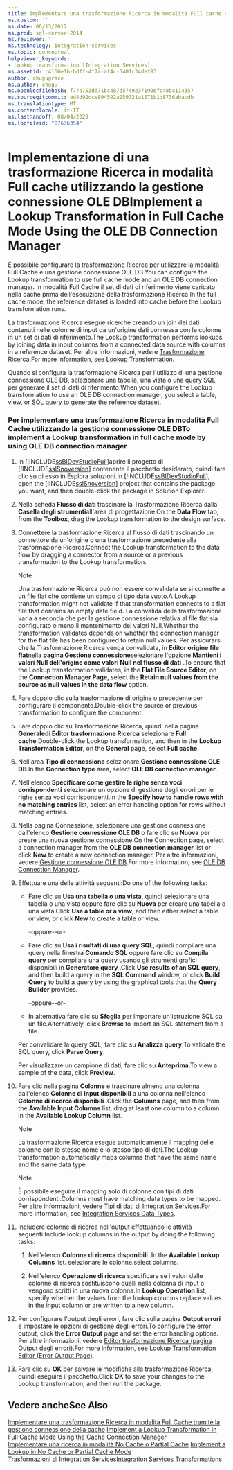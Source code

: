 ```yaml
---
title: Implementare una trasformazione Ricerca in modalità Full cache utilizzando la gestione connessione OLE DB | Microsoft Docs
ms.custom: ''
ms.date: 06/13/2017
ms.prod: sql-server-2014
ms.reviewer: ''
ms.technology: integration-services
ms.topic: conceptual
helpviewer_keywords:
- Lookup transformation [Integration Services]
ms.assetid: c4150e1b-bdff-4f7a-af4c-3401c34def83
author: chugugrace
ms.author: chugu
ms.openlocfilehash: f77a753dd71bc487d57492371906fc48bc114357
ms.sourcegitcommit: ad4d92dce894592a259721a1571b1d8736abacdb
ms.translationtype: MT
ms.contentlocale: it-IT
ms.lasthandoff: 08/04/2020
ms.locfileid: "87636354"
---
```

# <a name="implement-a-lookup-transformation-in-full-cache-mode-using-the-ole-db-connection-manager"></a><span data-ttu-id="fcab2-102">Implementazione di una trasformazione Ricerca in modalità Full cache utilizzando la gestione connessione OLE DB</span><span class="sxs-lookup"><span data-stu-id="fcab2-102">Implement a Lookup Transformation in Full Cache Mode Using the OLE DB Connection Manager</span></span>
  <span data-ttu-id="fcab2-103">È possibile configurare la trasformazione Ricerca per utilizzare la modalità Full Cache e una gestione connessione OLE DB.</span><span class="sxs-lookup"><span data-stu-id="fcab2-103">You can configure the Lookup transformation to use full cache mode and an OLE DB connection manager.</span></span> <span data-ttu-id="fcab2-104">In modalità Full Cache il set di dati di riferimento viene caricato nella cache prima dell'esecuzione della trasformazione Ricerca.</span><span class="sxs-lookup"><span data-stu-id="fcab2-104">In the full cache mode, the reference dataset is loaded into cache before the Lookup transformation runs.</span></span>  
  
 <span data-ttu-id="fcab2-105">La trasformazione Ricerca esegue ricerche creando un join dei dati contenuti nelle colonne di input da un'origine dati connessa con le colonne in un set di dati di riferimento.</span><span class="sxs-lookup"><span data-stu-id="fcab2-105">The Lookup transformation performs lookups by joining data in input columns from a connected data source with columns in a reference dataset.</span></span> <span data-ttu-id="fcab2-106">Per altre informazioni, vedere [Trasformazione Ricerca](../data-flow/transformations/lookup-transformation.md).</span><span class="sxs-lookup"><span data-stu-id="fcab2-106">For more information, see [Lookup Transformation](../data-flow/transformations/lookup-transformation.md).</span></span>  
  
 <span data-ttu-id="fcab2-107">Quando si configura la trasformazione Ricerca per l'utilizzo di una gestione connessione OLE DB, selezionare una tabella, una vista o una query SQL per generare il set di dati di riferimento.</span><span class="sxs-lookup"><span data-stu-id="fcab2-107">When you configure the Lookup transformation to use an OLE DB connection manager, you select a table, view, or SQL query to generate the reference dataset.</span></span>  
  
### <a name="to-implement-a-lookup-transformation-in-full-cache-mode-by-using-ole-db-connection-manager"></a><span data-ttu-id="fcab2-108">Per implementare una trasformazione Ricerca in modalità Full Cache utilizzando la gestione connessione OLE DB</span><span class="sxs-lookup"><span data-stu-id="fcab2-108">To implement a Lookup transformation in full cache mode by using OLE DB connection manager</span></span>  
  
1.  <span data-ttu-id="fcab2-109">In [!INCLUDE[ssBIDevStudioFull](../../includes/ssbidevstudiofull-md.md)]aprire il progetto di [!INCLUDE[ssISnoversion](../../includes/ssisnoversion-md.md)] contenente il pacchetto desiderato, quindi fare clic su di esso in Esplora soluzioni.</span><span class="sxs-lookup"><span data-stu-id="fcab2-109">In [!INCLUDE[ssBIDevStudioFull](../../includes/ssbidevstudiofull-md.md)], open the [!INCLUDE[ssISnoversion](../../includes/ssisnoversion-md.md)] project that contains the package you want, and then double-click the package in Solution Explorer.</span></span>  
  
2.  <span data-ttu-id="fcab2-110">Nella scheda **Flusso di dati** trascinare la Trasformazione Ricerca dalla **Casella degli strumenti**all'area di progettazione.</span><span class="sxs-lookup"><span data-stu-id="fcab2-110">On the **Data Flow** tab, from the **Toolbox**, drag the Lookup transformation to the design surface.</span></span>  
  
3.  <span data-ttu-id="fcab2-111">Connettere la trasformazione Ricerca al flusso di dati trascinando un connettore da un'origine o una trasformazione precedente alla trasformazione Ricerca.</span><span class="sxs-lookup"><span data-stu-id="fcab2-111">Connect the Lookup transformation to the data flow by dragging a connector from a source or a previous transformation to the Lookup transformation.</span></span>  
  
    > [!NOTE]  
    >  <span data-ttu-id="fcab2-112">Una trasformazione Ricerca può non essere convalidata se si connette a un file flat che contiene un campo di tipo data vuoto.</span><span class="sxs-lookup"><span data-stu-id="fcab2-112">A Lookup transformation might not validate if that transformation connects to a flat file that contains an empty date field.</span></span> <span data-ttu-id="fcab2-113">La convalida della trasformazione varia a seconda che per la gestione connessione relativa al file flat sia configurato o meno il mantenimento dei valori Null.</span><span class="sxs-lookup"><span data-stu-id="fcab2-113">Whether the transformation validates depends on whether the connection manager for the flat file has been configured to retain null values.</span></span> <span data-ttu-id="fcab2-114">Per assicurarsi che la Trasformazione Ricerca venga convalidata, in **Editor origine file flat**nella **pagina Gestione connessione**selezionare l'opzione **Mantieni i valori Null dell'origine come valori Null nel flusso di dati** .</span><span class="sxs-lookup"><span data-stu-id="fcab2-114">To ensure that the Lookup transformation validates, in the **Flat File Source Editor**, on the **Connection Manager Page**, select the **Retain null values from the source as null values in the data flow** option.</span></span>  
  
4.  <span data-ttu-id="fcab2-115">Fare doppio clic sulla trasformazione di origine o precedente per configurare il componente.</span><span class="sxs-lookup"><span data-stu-id="fcab2-115">Double-click the source or previous transformation to configure the component.</span></span>  
  
5.  <span data-ttu-id="fcab2-116">Fare doppio clic su Trasformazione Ricerca, quindi nella pagina **Generale**di **Editor trasformazione Ricerca** selezionare **Full cache**.</span><span class="sxs-lookup"><span data-stu-id="fcab2-116">Double-click the Lookup transformation, and then in the **Lookup Transformation Editor**, on the **General** page, select **Full cache**.</span></span>  
  
6.  <span data-ttu-id="fcab2-117">Nell'area **Tipo di connessione** selezionare **Gestione connessione OLE DB**.</span><span class="sxs-lookup"><span data-stu-id="fcab2-117">In the **Connection type** area, select **OLE DB connection manager**.</span></span>  
  
7.  <span data-ttu-id="fcab2-118">Nell'elenco **Specificare come gestire le righe senza voci corrispondenti** selezionare un'opzione di gestione degli errori per le righe senza voci corrispondenti.</span><span class="sxs-lookup"><span data-stu-id="fcab2-118">In the **Specify how to handle rows with no matching entries** list, select an error handling option for rows without matching entries.</span></span>  
  
8.  <span data-ttu-id="fcab2-119">Nella pagina Connessione, selezionare una gestione connessione dall'elenco **Gestione connessione OLE DB** o fare clic su **Nuova** per creare una nuova gestione connessione.</span><span class="sxs-lookup"><span data-stu-id="fcab2-119">On the Connection page, select a connection manager from the **OLE DB connection manager** list or click **New** to create a new connection manager.</span></span> <span data-ttu-id="fcab2-120">Per altre informazioni, vedere [Gestione connessione OLE DB](ole-db-connection-manager.md).</span><span class="sxs-lookup"><span data-stu-id="fcab2-120">For more information, see [OLE DB Connection Manager](ole-db-connection-manager.md).</span></span>  
  
9. <span data-ttu-id="fcab2-121">Effettuare una delle attività seguenti:</span><span class="sxs-lookup"><span data-stu-id="fcab2-121">Do one of the following tasks:</span></span>  
  
    -   <span data-ttu-id="fcab2-122">Fare clic su **Usa una tabella o una vista**, quindi selezionare una tabella o una vista oppure fare clic su **Nuova** per creare una tabella o una vista.</span><span class="sxs-lookup"><span data-stu-id="fcab2-122">Click **Use a table or a view**, and then either select a table or view, or click **New** to create a table or view.</span></span>  
  
         <span data-ttu-id="fcab2-123">-oppure-</span><span class="sxs-lookup"><span data-stu-id="fcab2-123">-or-</span></span>  
  
    -   <span data-ttu-id="fcab2-124">Fare clic su **Usa i risultati di una query SQL**, quindi compilare una query nella finestra **Comando SQL** oppure fare clic su **Compila query** per compilare una query usando gli strumenti grafici disponibili in **Generatore query** .</span><span class="sxs-lookup"><span data-stu-id="fcab2-124">Click **Use results of an SQL query**, and then build a query in the **SQL Command** window, or click **Build Query** to build a query by using the graphical tools that the **Query Builder** provides.</span></span>  
  
         <span data-ttu-id="fcab2-125">-oppure-</span><span class="sxs-lookup"><span data-stu-id="fcab2-125">-or-</span></span>  
  
    -   <span data-ttu-id="fcab2-126">In alternativa fare clic su **Sfoglia** per importare un'istruzione SQL da un file.</span><span class="sxs-lookup"><span data-stu-id="fcab2-126">Alternatively, click **Browse** to import an SQL statement from a file.</span></span>  
  
     <span data-ttu-id="fcab2-127">Per convalidare la query SQL, fare clic su **Analizza query**.</span><span class="sxs-lookup"><span data-stu-id="fcab2-127">To validate the SQL query, click **Parse Query**.</span></span>  
  
     <span data-ttu-id="fcab2-128">Per visualizzare un campione di dati, fare clic su **Anteprima**.</span><span class="sxs-lookup"><span data-stu-id="fcab2-128">To view a sample of the data, click **Preview**.</span></span>  
  
10. <span data-ttu-id="fcab2-129">Fare clic nella pagina **Colonne** e trascinare almeno una colonna dall'elenco **Colonne di input disponibili** a una colonna nell'elenco **Colonne di ricerca disponibili** .</span><span class="sxs-lookup"><span data-stu-id="fcab2-129">Click the **Columns** page, and then from the **Available Input Columns** list, drag at least one column to a column in the **Available Lookup Column** list.</span></span>  
  
    > [!NOTE]  
    >  <span data-ttu-id="fcab2-130">La trasformazione Ricerca esegue automaticamente il mapping delle colonne con lo stesso nome e lo stesso tipo di dati.</span><span class="sxs-lookup"><span data-stu-id="fcab2-130">The Lookup transformation automatically maps columns that have the same name and the same data type.</span></span>  
  
    > [!NOTE]  
    >  <span data-ttu-id="fcab2-131">È possibile eseguire il mapping solo di colonne con tipi di dati corrispondenti.</span><span class="sxs-lookup"><span data-stu-id="fcab2-131">Columns must have matching data types to be mapped.</span></span> <span data-ttu-id="fcab2-132">Per altre informazioni, vedere [Tipi di dati di Integration Services](../data-flow/integration-services-data-types.md).</span><span class="sxs-lookup"><span data-stu-id="fcab2-132">For more information, see [Integration Services Data Types](../data-flow/integration-services-data-types.md).</span></span>  
  
11. <span data-ttu-id="fcab2-133">Includere colonne di ricerca nell'output effettuando le attività seguenti:</span><span class="sxs-lookup"><span data-stu-id="fcab2-133">Include lookup columns in the output by doing the following tasks:</span></span>  
  
    1.  <span data-ttu-id="fcab2-134">Nell'elenco **Colonne di ricerca disponibili** .</span><span class="sxs-lookup"><span data-stu-id="fcab2-134">In the **Available Lookup Columns** list.</span></span> <span data-ttu-id="fcab2-135">selezionare le colonne.</span><span class="sxs-lookup"><span data-stu-id="fcab2-135">select columns.</span></span>  
  
    2.  <span data-ttu-id="fcab2-136">Nell'elenco **Operazione di ricerca** specificare se i valori dalle colonne di ricerca sostituiscono quelli nella colonna di input o vengono scritti in una nuova colonna.</span><span class="sxs-lookup"><span data-stu-id="fcab2-136">In **Lookup Operation** list, specify whether the values from the lookup columns replace values in the input column or are written to a new column.</span></span>  
  
12. <span data-ttu-id="fcab2-137">Per configurare l'output degli errori, fare clic sulla pagina **Output errori** e impostare le opzioni di gestione degli errori.</span><span class="sxs-lookup"><span data-stu-id="fcab2-137">To configure the error output, click the **Error Output** page and set the error handling options.</span></span> <span data-ttu-id="fcab2-138">Per altre informazioni, vedere [Editor trasformazione Ricerca &#40;pagina Output degli errori&#41;](../lookup-transformation-editor-error-output-page.md).</span><span class="sxs-lookup"><span data-stu-id="fcab2-138">For more information, see [Lookup Transformation Editor &#40;Error Output Page&#41;](../lookup-transformation-editor-error-output-page.md).</span></span>  
  
13. <span data-ttu-id="fcab2-139">Fare clic su **OK** per salvare le modifiche alla trasformazione Ricerca, quindi eseguire il pacchetto.</span><span class="sxs-lookup"><span data-stu-id="fcab2-139">Click **OK** to save your changes to the Lookup transformation, and then run the package.</span></span>  
  
## <a name="see-also"></a><span data-ttu-id="fcab2-140">Vedere anche</span><span class="sxs-lookup"><span data-stu-id="fcab2-140">See Also</span></span>  
 <span data-ttu-id="fcab2-141">[Implementare una trasformazione Ricerca in modalità Full Cache tramite la gestione connessione della cache](lookup-transformation-full-cache-mode-ole-db-connection-manager.md) </span><span class="sxs-lookup"><span data-stu-id="fcab2-141">[Implement a Lookup Transformation in Full Cache Mode Using the Cache Connection Manager](lookup-transformation-full-cache-mode-ole-db-connection-manager.md) </span></span>  
 <span data-ttu-id="fcab2-142">[Implementare una ricerca in modalità No Cache o Partial Cache](../data-flow/transformations/implement-a-lookup-in-no-cache-or-partial-cache-mode.md) </span><span class="sxs-lookup"><span data-stu-id="fcab2-142">[Implement a Lookup in No Cache or Partial Cache Mode](../data-flow/transformations/implement-a-lookup-in-no-cache-or-partial-cache-mode.md) </span></span>  
 [<span data-ttu-id="fcab2-143">Trasformazioni di Integration Services</span><span class="sxs-lookup"><span data-stu-id="fcab2-143">Integration Services Transformations</span></span>](../data-flow/transformations/integration-services-transformations.md)  
  
  
